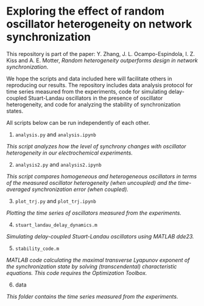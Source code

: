 # Exploring the effect of random oscillator heterogeneity on network synchronization

This repository is part of the paper: Y. Zhang, J. L. Ocampo-Espindola, I. Z. Kiss and A. E. Motter, _Random heterogeneity outperforms design in network synchronization_.

We hope the scripts and data included here will facilitate others in reproducing our results.
The repository includes data analysis protocol for time series measured from the experiments, code for simulating delay-coupled Stuart-Landau oscillators in the presence of oscillator heterogeneity, and code for analyzing the stability of synchronization states.

All scripts below can be run independently of each other.

1. `analysis.py` and `analysis.ipynb`

  _This script analyzes how the level of synchrony changes with oscillator heterogeneity in our electrochemical experiments._

2. `analysis2.py` and `analysis2.ipynb`

  _This script compares homogeneous and heterogeneous oscillators in terms of the measured oscillator heterogeneity (when uncoupled) and the time-averaged synchronization error (when coupled)._

3. `plot_trj.py` and `plot_trj.ipynb`

  _Plotting the time series of oscillators measured from the experiments._

4. `stuart_landau_delay_dynamics.m`

  _Simulating delay-coupled Stuart-Landau oscillators using MATLAB dde23._

5. `stability_code.m`

  _MATLAB code calculating the maximal transverse Lyapunov exponent of the synchronization state by solving (transcendental) characteristic equations. This code requires the Optimization Toolbox._

6. data

  _This folder contains the time series measured from the experiments._
